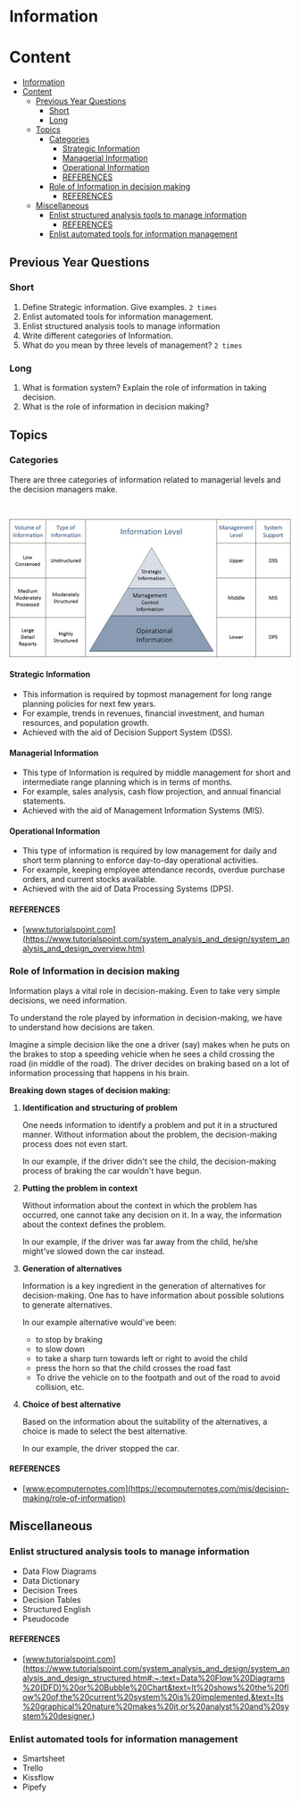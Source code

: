 # Information

# Content

- [Information](#information)
- [Content](#content)
  - [Previous Year Questions](#previous-year-questions)
    - [Short](#short)
    - [Long](#long)
  - [Topics](#topics)
    - [Categories](#categories)
      - [Strategic Information](#strategic-information)
      - [Managerial Information](#managerial-information)
      - [Operational Information](#operational-information)
      - [REFERENCES](#references)
    - [Role of Information in decision making](#role-of-information-in-decision-making)
      - [REFERENCES](#references-1)
  - [Miscellaneous](#miscellaneous)
    - [Enlist structured analysis tools to manage information](#enlist-structured-analysis-tools-to-manage-information)
      - [REFERENCES](#references-2)
    - [Enlist automated tools for information management](#enlist-automated-tools-for-information-management)

## Previous Year Questions

### Short

1. Define Strategic information. Give examples. `2 times`
2. Enlist automated tools for information management.
3. Enlist structured analysis tools to manage information
4. Write different categories of Information.
5. What do you mean by three levels of management? `2 times`

### Long

1. What is formation system? Explain the role of information in taking decision.
2. What is the role of information in decision making?

## Topics

### Categories

There are three categories of information related to managerial levels and the decision managers make.

<br />

<p align="center">
  <img src="./imgs/information-category.jpg" alt="information-category">
</p>

#### Strategic Information

- This information is required by topmost management for long range planning policies for next
  few years.
- For example, trends in revenues, financial investment, and human resources, and
  population growth.
- Achieved with the aid of Decision Support System (DSS).

#### Managerial Information

- This type of Information is required by middle management for short and intermediate range
  planning which is in terms of months.
- For example, sales analysis, cash flow projection, and annual financial statements.
- Achieved with the aid of Management Information Systems (MIS).

#### Operational Information

- This type of information is required by low management for daily and short term planning to enforce
  day-to-day operational activities.
- For example, keeping employee attendance records, overdue purchase orders, and current stocks available.
- Achieved with the aid of Data Processing Systems (DPS).

#### REFERENCES

- [www.tutorialspoint.com](https://www.tutorialspoint.com/system_analysis_and_design/system_analysis_and_design_overview.htm)

### Role of Information in decision making

Information plays a vital role in decision-making. Even to take very simple decisions, we need
information.

To understand the role played by information in decision-making, we have to understand
how decisions are taken.

Imagine a simple decision like the one a driver (say) makes when he puts on the brakes to stop a
speeding vehicle when he sees a child crossing the road (in middle of the road). The driver decides
on braking based on a lot of information processing that happens in his brain.

**Breaking down stages of decision making:**

1. **Identification and structuring of problem**

   One needs information to identify a problem and put it in a structured manner. Without
   information about the problem, the decision-making process does not even start.

   In our example, if the driver didn't see the child, the decision-making process of braking
   the car wouldn't have begun.

2. **Putting the problem in context**

   Without information about the context in which the problem has occurred, one cannot take
   any decision on it. In a way, the information about the context defines the problem.

   In our example, if the driver was far away from the child, he/she might've slowed down the
   car instead.

3. **Generation of alternatives**

   Information is a key ingredient in the generation of alternatives for decision-making. One has
   to have information about possible solutions to generate alternatives.

   In our example alternative would've been:

   - to stop by braking
   - to slow down
   - to take a sharp turn towards left or right to avoid the child
   - press the horn so that the child crosses the road fast
   - To drive the vehicle on to the footpath and out of the road to avoid collision, etc.

4. **Choice of best alternative**

   Based on the information about the suitability of the alternatives, a choice is made to select the
   best alternative.

   In our example, the driver stopped the car.

#### REFERENCES

- [www.ecomputernotes.com](https://ecomputernotes.com/mis/decision-making/role-of-information)

## Miscellaneous

### Enlist structured analysis tools to manage information

- Data Flow Diagrams
- Data Dictionary
- Decision Trees
- Decision Tables
- Structured English
- Pseudocode

#### REFERENCES

- [www.tutorialspoint.com](<https://www.tutorialspoint.com/system_analysis_and_design/system_analysis_and_design_structured.htm#:~:text=Data%20Flow%20Diagrams%20(DFD)%20or%20Bubble%20Chart&text=It%20shows%20the%20flow%20of,the%20current%20system%20is%20implemented.&text=Its%20graphical%20nature%20makes%20it,or%20analyst%20and%20system%20designer.>)

### Enlist automated tools for information management

- Smartsheet
- Trello
- Kissflow
- Pipefy
